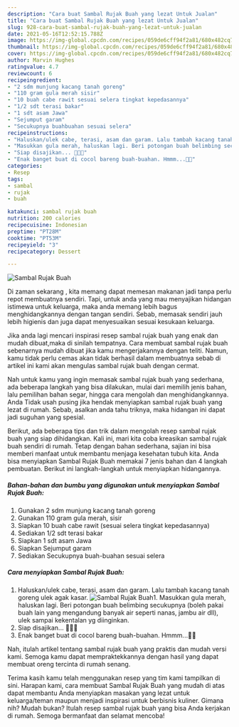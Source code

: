 ```yaml
---
description: "Cara buat Sambal Rujak Buah yang lezat Untuk Jualan"
title: "Cara buat Sambal Rujak Buah yang lezat Untuk Jualan"
slug: 928-cara-buat-sambal-rujak-buah-yang-lezat-untuk-jualan
date: 2021-05-16T12:52:15.788Z
image: https://img-global.cpcdn.com/recipes/059de6cff94f2a81/680x482cq70/sambal-rujak-buah-foto-resep-utama.jpg
thumbnail: https://img-global.cpcdn.com/recipes/059de6cff94f2a81/680x482cq70/sambal-rujak-buah-foto-resep-utama.jpg
cover: https://img-global.cpcdn.com/recipes/059de6cff94f2a81/680x482cq70/sambal-rujak-buah-foto-resep-utama.jpg
author: Marvin Hughes
ratingvalue: 4.7
reviewcount: 6
recipeingredient:
- "2 sdm munjung kacang tanah goreng"
- "110 gram gula merah sisir"
- "10 buah cabe rawit sesuai selera tingkat kepedasannya"
- "1/2 sdt terasi bakar"
- "1 sdt asam Jawa"
- "Sejumput garam"
- "Secukupnya buahbuahan sesuai selera"
recipeinstructions:
- "Haluskan/ulek cabe, terasi, asam dan garam. Lalu tambah kacang tanah goreng ulek agak kasar."
- "Masukkan gula merah, haluskan lagi. Beri potongan buah belimbing secukupnya (boleh pakai buah lain yang mengandung banyak air seperti nanas, jambu air dll), ulek sampai kekentalan yg diinginkan."
- "Siap disajikan... 🤤🤤🤤"
- "Enak banget buat di cocol bareng buah-buahan. Hmmm...🤤😘"
categories:
- Resep
tags:
- sambal
- rujak
- buah

katakunci: sambal rujak buah 
nutrition: 200 calories
recipecuisine: Indonesian
preptime: "PT28M"
cooktime: "PT53M"
recipeyield: "3"
recipecategory: Dessert

---
```



![Sambal Rujak Buah](https://img-global.cpcdn.com/recipes/059de6cff94f2a81/680x482cq70/sambal-rujak-buah-foto-resep-utama.jpg)

Di zaman  sekarang , kita memang dapat memesan makanan jadi tanpa perlu repot membuatnya sendiri. Tapi, untuk anda yang mau menyajikan hidangan istimewa untuk keluarga, maka anda memang lebih bagus menghidangkannya dengan tangan sendiri. Sebab, memasak sendiri jauh lebih higienis dan juga dapat menyesuaikan sesuai kesukaan keluarga.

Jika anda lagi mencari inspirasi resep sambal rujak buah yang enak dan mudah dibuat,maka di sinilah tempatnya. Cara membuat sambal rujak buah  sebenarnya mudah dibuat jika kamu mengerjakannya dengan teliti. Namun, kamu tidak perlu cemas akan tidak berhasil dalam membuatnya 
sebab di artikel ini kami akan mengulas sambal rujak buah dengan cermat.  



Nah untuk kamu yang ingin memasak sambal rujak buah yang sederhana, ada beberapa langkah yang bisa dilakukan, mulai dari memilih jenis bahan, lalu pemilihan bahan segar, hingga cara mengolah dan menghidangkannya. Anda Tidak usah pusing jika hendak menyiapkan sambal rujak buah yang lezat di rumah. Sebab, asalkan anda  tahu triknya, maka hidangan ini dapat jadi suguhan yang spesial.

Berikut, ada beberapa tips dan trik dalam mengolah resep sambal rujak buah yang siap dihidangkan. Kali ini, mari kita coba kreasikan sambal rujak buah sendiri di rumah. Tetap dengan bahan sederhana, sajian ini bisa memberi manfaat untuk membantu menjaga kesehatan tubuh kita. Anda bisa menyiapkan Sambal Rujak Buah memakai 7 jenis bahan dan 4 langkah pembuatan. Berikut ini langkah-langkah untuk menyiapkan hidangannya.

<!--inarticleads1-->

##### Bahan-bahan dan bumbu yang digunakan untuk menyiapkan Sambal Rujak Buah:

1. Gunakan 2 sdm munjung kacang tanah goreng
1. Gunakan 110 gram gula merah, sisir
1. Siapkan 10 buah cabe rawit (sesuai selera tingkat kepedasannya)
1. Sediakan 1/2 sdt terasi bakar
1. Siapkan 1 sdt asam Jawa
1. Siapkan Sejumput garam
1. Sediakan Secukupnya buah-buahan sesuai selera




<!--inarticleads2-->

##### Cara menyiapkan Sambal Rujak Buah:

1. Haluskan/ulek cabe, terasi, asam dan garam. Lalu tambah kacang tanah goreng ulek agak kasar.
<img src="https://img-global.cpcdn.com/steps/5399971553a9a0b2/160x128cq70/sambal-rujak-buah-langkah-memasak-1-foto.jpg" alt="Sambal Rujak Buah">1. Masukkan gula merah, haluskan lagi. Beri potongan buah belimbing secukupnya (boleh pakai buah lain yang mengandung banyak air seperti nanas, jambu air dll), ulek sampai kekentalan yg diinginkan.
1. Siap disajikan... 🤤🤤🤤
1. Enak banget buat di cocol bareng buah-buahan. Hmmm...🤤😘




Nah, itulah artikel tentang  sambal rujak buah  yang praktis dan mudah versi kami. Semoga kamu dapat mempraktekkannya dengan hasil yang dapat membuat oreng tercinta di rumah senang. 

Terima kasih kamu telah menggunakan resep yang tim kami tampilkan di sini. Harapan kami, cara membuat  Sambal Rujak Buah yang mudah di atas dapat membantu Anda menyiapkan masakan yang lezat untuk keluarga/teman maupun menjadi inspirasi untuk berbisnis kuliner. Gimana nih? Mudah bukan? Itulah resep sambal rujak buah yang bisa Anda kerjakan di rumah. Semoga bermanfaat dan selamat mencoba!

